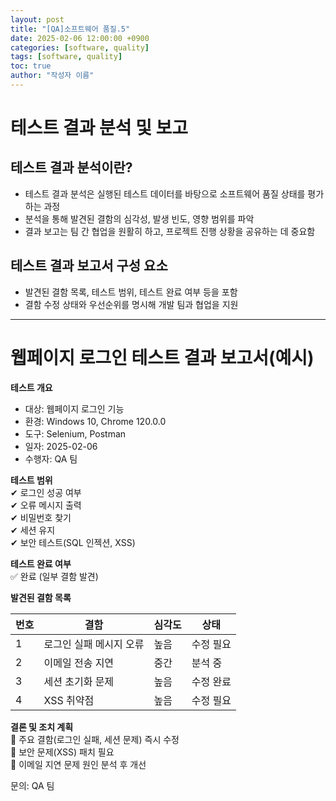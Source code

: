 ```yaml
---
layout: post
title: "[QA]소프트웨어 품질.5"
date: 2025-02-06 12:00:00 +0900
categories: [software, quality]
tags: [software, quality]
toc: true
author: "작성자 이름"
---
```


# 테스트 결과 분석 및 보고

## 테스트 결과 분석이란?
- 테스트 결과 분석은 실행된 테스트 데이터를 바탕으로 소프트웨어 품질 상태를 평가하는 과정
- 분석을 통해 발견된 결함의 심각성, 발생 빈도, 영향 범위를 파악
- 결과 보고는 팀 간 협업을 원활히 하고, 프로젝트 진행 상황을 공유하는 데 중요함

## 테스트 결과 보고서 구성 요소
- 발견된 결함 목록, 테스트 범위, 테스트 완료 여부 등을 포함
- 결함 수정 상태와 우선순위를 명시해 개발 팀과 협업을 지원

---

# 웹페이지 로그인 테스트 결과 보고서(예시)

**테스트 개요**  
- 대상: 웹페이지 로그인 기능  
- 환경: Windows 10, Chrome 120.0.0  
- 도구: Selenium, Postman  
- 일자: 2025-02-06  
- 수행자: QA 팀  

**테스트 범위**  
✔ 로그인 성공 여부  
✔ 오류 메시지 출력  
✔ 비밀번호 찾기  
✔ 세션 유지  
✔ 보안 테스트(SQL 인젝션, XSS)  

**테스트 완료 여부**  
✅ 완료 (일부 결함 발견)  

**발견된 결함 목록**  

| 번호 | 결함 | 심각도 | 상태 |
|----|------------------|----|----|
| 1 | 로그인 실패 메시지 오류 | 높음 | 수정 필요 |
| 2 | 이메일 전송 지연 | 중간 | 분석 중 |
| 3 | 세션 초기화 문제 | 높음 | 수정 완료 |
| 4 | XSS 취약점 | 높음 | 수정 필요 |

**결론 및 조치 계획**  
🔹 주요 결함(로그인 실패, 세션 문제) 즉시 수정  
🔹 보안 문제(XSS) 패치 필요  
🔹 이메일 지연 문제 원인 분석 후 개선  

문의: QA 팀

